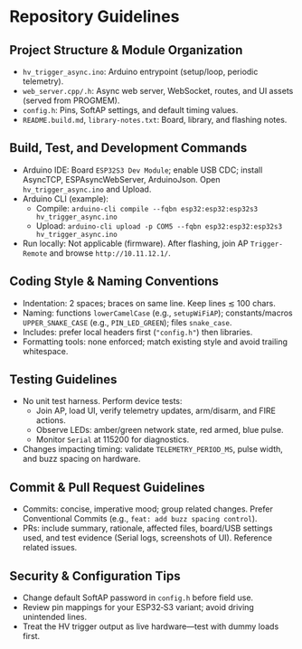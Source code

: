 # Repository Guidelines

## Project Structure & Module Organization
- `hv_trigger_async.ino`: Arduino entrypoint (setup/loop, periodic telemetry).
- `web_server.cpp/.h`: Async web server, WebSocket, routes, and UI assets (served from PROGMEM).
- `config.h`: Pins, SoftAP settings, and default timing values.
- `README.build.md`, `library-notes.txt`: Board, library, and flashing notes.

## Build, Test, and Development Commands
- Arduino IDE: Board `ESP32S3 Dev Module`; enable USB CDC; install AsyncTCP, ESPAsyncWebServer, ArduinoJson. Open `hv_trigger_async.ino` and Upload.
- Arduino CLI (example):
  - Compile: `arduino-cli compile --fqbn esp32:esp32:esp32s3 hv_trigger_async.ino`
  - Upload: `arduino-cli upload -p COM5 --fqbn esp32:esp32:esp32s3 hv_trigger_async.ino`
- Run locally: Not applicable (firmware). After flashing, join AP `Trigger-Remote` and browse `http://10.11.12.1/`.

## Coding Style & Naming Conventions
- Indentation: 2 spaces; braces on same line. Keep lines ≲ 100 chars.
- Naming: functions `lowerCamelCase` (e.g., `setupWiFiAP`); constants/macros `UPPER_SNAKE_CASE` (e.g., `PIN_LED_GREEN`); files `snake_case`.
- Includes: prefer local headers first (`"config.h"`) then libraries.
- Formatting tools: none enforced; match existing style and avoid trailing whitespace.

## Testing Guidelines
- No unit test harness. Perform device tests:
  - Join AP, load UI, verify telemetry updates, arm/disarm, and FIRE actions.
  - Observe LEDs: amber/green network state, red armed, blue pulse.
  - Monitor `Serial` at 115200 for diagnostics.
- Changes impacting timing: validate `TELEMETRY_PERIOD_MS`, pulse width, and buzz spacing on hardware.

## Commit & Pull Request Guidelines
- Commits: concise, imperative mood; group related changes. Prefer Conventional Commits (e.g., `feat: add buzz spacing control`).
- PRs: include summary, rationale, affected files, board/USB settings used, and test evidence (Serial logs, screenshots of UI). Reference related issues.

## Security & Configuration Tips
- Change default SoftAP password in `config.h` before field use.
- Review pin mappings for your ESP32‑S3 variant; avoid driving unintended lines.
- Treat the HV trigger output as live hardware—test with dummy loads first.
